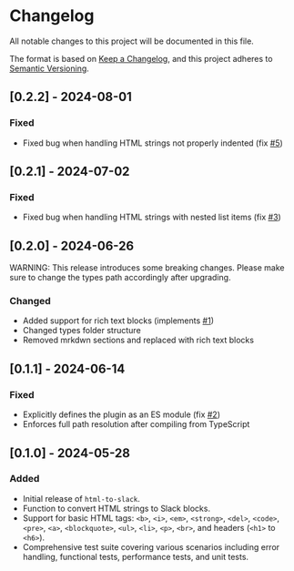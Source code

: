 # Changelog

All notable changes to this project will be documented in this file.

The format is based on [Keep a Changelog](https://keepachangelog.com/en/1.1.0/),
and this project adheres to [Semantic Versioning](https://semver.org/spec/v2.0.0.html).

## [0.2.2] - 2024-08-01

### Fixed

- Fixed bug when handling HTML strings not properly indented (fix [#5](https://github.com/matteodf/html-to-slack/issues/5))

## [0.2.1] - 2024-07-02

### Fixed

- Fixed bug when handling HTML strings with nested list items (fix [#3](https://github.com/matteodf/html-to-slack/issues/3))

## [0.2.0] - 2024-06-26

WARNING: This release introduces some breaking changes. Please make sure to change the types path accordingly after upgrading.

### Changed

- Added support for rich text blocks (implements [#1](https://github.com/matteodf/html-to-slack/issues/1))
- Changed types folder structure
- Removed mrkdwn sections and replaced with rich text blocks

## [0.1.1] - 2024-06-14

### Fixed

- Explicitly defines the plugin as an ES module (fix [#2](https://github.com/matteodf/html-to-slack/issues/2))
- Enforces full path resolution after compiling from TypeScript

## [0.1.0] - 2024-05-28

### Added

- Initial release of `html-to-slack`.
- Function to convert HTML strings to Slack blocks.
- Support for basic HTML tags: `<b>`, `<i>`, `<em>`, `<strong>`, `<del>`, `<code>`, `<pre>`, `<a>`, `<blockquote>`, `<ul>`, `<li>`, `<p>`, `<br>`, and headers (`<h1>` to `<h6>`).
- Comprehensive test suite covering various scenarios including error handling, functional tests, performance tests, and unit tests.
